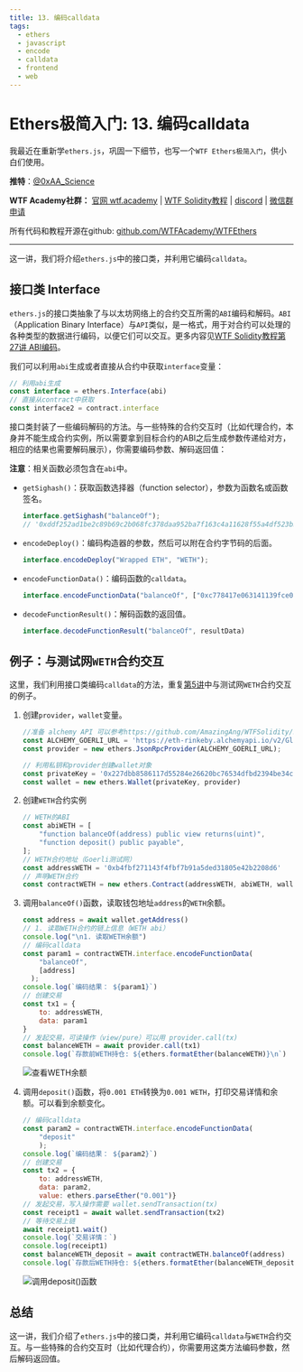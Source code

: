 ```yaml
---
title: 13. 编码calldata
tags:
  - ethers
  - javascript
  - encode
  - calldata
  - frontend
  - web
---
```


# Ethers极简入门: 13. 编码calldata

我最近在重新学`ethers.js`，巩固一下细节，也写一个`WTF Ethers极简入门`，供小白们使用。

**推特**：[@0xAA_Science](https://twitter.com/0xAA_Science)

**WTF Academy社群：** [官网 wtf.academy](https://wtf.academy) | [WTF Solidity教程](https://github.com/AmazingAng/WTFSolidity) | [discord](https://discord.gg/5akcruXrsk) | [微信群申请](https://docs.google.com/forms/d/e/1FAIpQLSe4KGT8Sh6sJ7hedQRuIYirOoZK_85miz3dw7vA1-YjodgJ-A/viewform?usp=sf_link)

所有代码和教程开源在github: [github.com/WTFAcademy/WTFEthers](https://github.com/WTFAcademy/WTFEthers)

-----

这一讲，我们将介绍`ethers.js`中的接口类，并利用它编码`calldata`。

## 接口类 Interface

`ethers.js`的接口类抽象了与以太坊网络上的合约交互所需的`ABI`编码和解码。`ABI`（Application Binary Interface）与`API`类似，是一格式，用于对合约可以处理的各种类型的数据进行编码，以便它们可以交互。更多内容见[WTF Solidity教程第27讲 ABI编码](https://github.com/AmazingAng/WTFSolidity/tree/main/27_ABIEncode)。

我们可以利用`abi`生成或者直接从合约中获取`interface`变量：

```js
// 利用abi生成
const interface = ethers.Interface(abi)
// 直接从contract中获取
const interface2 = contract.interface
```

接口类封装了一些编码解码的方法。与一些特殊的合约交互时（比如代理合约，本身并不能生成合约实例，所以需要拿到目标合约的ABI之后生成参数传递给对方，相应的结果也需要解码展示），你需要编码参数、解码返回值：

**注意**：相关函数必须包含在`abi`中。

- `getSighash()`：获取函数选择器（function selector），参数为函数名或函数签名。

    ```js
    interface.getSighash("balanceOf");
    // '0xddf252ad1be2c89b69c2b068fc378daa952ba7f163c4a11628f55a4df523b3ef'
    ```
- `encodeDeploy()`：编码构造器的参数，然后可以附在合约字节码的后面。
    ```js
    interface.encodeDeploy("Wrapped ETH", "WETH");
    ```

- `encodeFunctionData()`：编码函数的`calldata`。

    ```js
    interface.encodeFunctionData("balanceOf", ["0xc778417e063141139fce010982780140aa0cd5ab"]);
    ```
- `decodeFunctionResult()`：解码函数的返回值。
    ```js
    interface.decodeFunctionResult("balanceOf", resultData)
    ```

## 例子：与测试网`WETH`合约交互

这里，我们利用接口类编码`calldata`的方法，重复[第5讲](https://github.com/WTFAcademy/WTFEthers/blob/main/05_WriteContract/readme.md)中与测试网`WETH`合约交互的例子。

1. 创建`provider`，`wallet`变量。

    ```js
    //准备 alchemy API 可以参考https://github.com/AmazingAng/WTFSolidity/blob/main/Topics/Tools/TOOL04_Alchemy/readme.md 
    const ALCHEMY_GOERLI_URL = 'https://eth-rinkeby.alchemyapi.io/v2/GlaeWuylnNM3uuOo-SAwJxuwTdqHaY5l';
    const provider = new ethers.JsonRpcProvider(ALCHEMY_GOERLI_URL);

    // 利用私钥和provider创建wallet对象
    const privateKey = '0x227dbb8586117d55284e26620bc76534dfbd2394be34cf4a09cb775d593b6f2b'
    const wallet = new ethers.Wallet(privateKey, provider)
    ```

2. 创建`WETH`合约实例
    ```js
    // WETH的ABI
    const abiWETH = [
        "function balanceOf(address) public view returns(uint)",
        "function deposit() public payable",
    ];
    // WETH合约地址（Goerli测试网）
    const addressWETH = '0xb4fbf271143f4fbf7b91a5ded31805e42b2208d6'
    // 声明WETH合约
    const contractWETH = new ethers.Contract(addressWETH, abiWETH, wallet)
    ```

3. 调用`balanceOf()`函数，读取钱包地址`address`的`WETH`余额。

    ```js
    const address = await wallet.getAddress()
    // 1. 读取WETH合约的链上信息（WETH abi）
    console.log("\n1. 读取WETH余额")
    // 编码calldata
    const param1 = contractWETH.interface.encodeFunctionData(
        "balanceOf",
        [address]
      );
    console.log(`编码结果： ${param1}`)
    // 创建交易
    const tx1 = {
        to: addressWETH,
        data: param1
    }
    // 发起交易，可读操作（view/pure）可以用 provider.call(tx)
    const balanceWETH = await provider.call(tx1)
    console.log(`存款前WETH持仓: ${ethers.formatEther(balanceWETH)}\n`)
    ```
    ![查看WETH余额](img/13-1.png)

4. 调用`deposit()`函数，将`0.001 ETH`转换为`0.001 WETH`，打印交易详情和余额。可以看到余额变化。

    ```js
    // 编码calldata
    const param2 = contractWETH.interface.encodeFunctionData(
        "deposit"          
        );
    console.log(`编码结果： ${param2}`)
    // 创建交易
    const tx2 = {
        to: addressWETH,
        data: param2,
        value: ethers.parseEther("0.001")}
    // 发起交易，写入操作需要 wallet.sendTransaction(tx)
    const receipt1 = await wallet.sendTransaction(tx2)
    // 等待交易上链
    await receipt1.wait()
    console.log(`交易详情：`)
    console.log(receipt1)
    const balanceWETH_deposit = await contractWETH.balanceOf(address)
    console.log(`存款后WETH持仓: ${ethers.formatEther(balanceWETH_deposit)}\n`)
    ```
    ![调用deposit()函数](img/13-2.png)

## 总结

这一讲，我们介绍了`ethers.js`中的接口类，并利用它编码`calldata`与`WETH`合约交互。与一些特殊的合约交互时（比如代理合约），你需要用这类方法编码参数，然后解码返回值。
